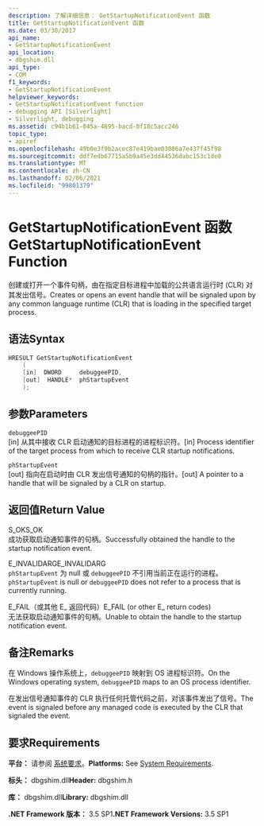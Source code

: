 ```yaml
---
description: 了解详细信息： GetStartupNotificationEvent 函数
title: GetStartupNotificationEvent 函数
ms.date: 03/30/2017
api_name:
- GetStartupNotificationEvent
api_location:
- dbgshim.dll
api_type:
- COM
f1_keywords:
- GetStartupNotificationEvent
helpviewer_keywords:
- GetStartupNotificationEvent function
- debugging API [Silverlight]
- Silverlight, debugging
ms.assetid: c94b1b61-045a-4695-bacd-0f18c5acc246
topic_type:
- apiref
ms.openlocfilehash: 49b0e3f9b2acec87e419bae03086a7e437f45f98
ms.sourcegitcommit: ddf7edb67715a5b9a45e3dd44536dabc153c1de0
ms.translationtype: MT
ms.contentlocale: zh-CN
ms.lasthandoff: 02/06/2021
ms.locfileid: "99801379"
---
```

# <a name="getstartupnotificationevent-function"></a><span data-ttu-id="7f0e0-103">GetStartupNotificationEvent 函数</span><span class="sxs-lookup"><span data-stu-id="7f0e0-103">GetStartupNotificationEvent Function</span></span>

<span data-ttu-id="7f0e0-104">创建或打开一个事件句柄，由在指定目标进程中加载的公共语言运行时 (CLR) 对其发出信号。</span><span class="sxs-lookup"><span data-stu-id="7f0e0-104">Creates or opens an event handle that will be signaled upon by any common language runtime (CLR) that is loading in the specified target process.</span></span>  
  
## <a name="syntax"></a><span data-ttu-id="7f0e0-105">语法</span><span class="sxs-lookup"><span data-stu-id="7f0e0-105">Syntax</span></span>  
  
```cpp  
HRESULT GetStartupNotificationEvent  
    (  
    [in]  DWORD     debuggeePID,  
    [out]  HANDLE*  phStartupEvent  
    );  
```  
  
## <a name="parameters"></a><span data-ttu-id="7f0e0-106">参数</span><span class="sxs-lookup"><span data-stu-id="7f0e0-106">Parameters</span></span>  

 `debuggeePID`  
 <span data-ttu-id="7f0e0-107">[in] 从其中接收 CLR 启动通知的目标进程的进程标识符。</span><span class="sxs-lookup"><span data-stu-id="7f0e0-107">[in] Process identifier of the target process from which to receive CLR startup notifications.</span></span>  
  
 `phStartupEvent`  
 <span data-ttu-id="7f0e0-108">[out] 指向在启动时由 CLR 发出信号通知的句柄的指针。</span><span class="sxs-lookup"><span data-stu-id="7f0e0-108">[out] A pointer to a handle that will be signaled by a CLR on startup.</span></span>  
  
## <a name="return-value"></a><span data-ttu-id="7f0e0-109">返回值</span><span class="sxs-lookup"><span data-stu-id="7f0e0-109">Return Value</span></span>  

 <span data-ttu-id="7f0e0-110">S_OK</span><span class="sxs-lookup"><span data-stu-id="7f0e0-110">S_OK</span></span>  
 <span data-ttu-id="7f0e0-111">成功获取启动通知事件的句柄。</span><span class="sxs-lookup"><span data-stu-id="7f0e0-111">Successfully obtained the handle to the startup notification event.</span></span>  
  
 <span data-ttu-id="7f0e0-112">E_INVALIDARG</span><span class="sxs-lookup"><span data-stu-id="7f0e0-112">E_INVALIDARG</span></span>  
 <span data-ttu-id="7f0e0-113">`phStartupEvent` 为 null 或 `debuggeePID` 不引用当前正在运行的进程。</span><span class="sxs-lookup"><span data-stu-id="7f0e0-113">`phStartupEvent` is null or `debuggeePID` does not refer to a process that is currently running.</span></span>  
  
 <span data-ttu-id="7f0e0-114">E_FAIL（或其他 E_ 返回代码）</span><span class="sxs-lookup"><span data-stu-id="7f0e0-114">E_FAIL (or other E_ return codes)</span></span>  
 <span data-ttu-id="7f0e0-115">无法获取启动通知事件的句柄。</span><span class="sxs-lookup"><span data-stu-id="7f0e0-115">Unable to obtain the handle to the startup notification event.</span></span>  
  
## <a name="remarks"></a><span data-ttu-id="7f0e0-116">备注</span><span class="sxs-lookup"><span data-stu-id="7f0e0-116">Remarks</span></span>  

 <span data-ttu-id="7f0e0-117">在 Windows 操作系统上，`debuggeePID` 映射到 OS 进程标识符。</span><span class="sxs-lookup"><span data-stu-id="7f0e0-117">On the Windows operating system, `debuggeePID` maps to an OS process identifier.</span></span>  
  
 <span data-ttu-id="7f0e0-118">在发出信号通知事件的 CLR 执行任何托管代码之前，对该事件发出了信号。</span><span class="sxs-lookup"><span data-stu-id="7f0e0-118">The event is signaled before any managed code is executed by the CLR that signaled the event.</span></span>  
  
## <a name="requirements"></a><span data-ttu-id="7f0e0-119">要求</span><span class="sxs-lookup"><span data-stu-id="7f0e0-119">Requirements</span></span>  

 <span data-ttu-id="7f0e0-120">**平台：** 请参阅 [系统要求](../../get-started/system-requirements.md)。</span><span class="sxs-lookup"><span data-stu-id="7f0e0-120">**Platforms:** See [System Requirements](../../get-started/system-requirements.md).</span></span>  
  
 <span data-ttu-id="7f0e0-121">**标头：** dbgshim.dll</span><span class="sxs-lookup"><span data-stu-id="7f0e0-121">**Header:** dbgshim.h</span></span>  
  
 <span data-ttu-id="7f0e0-122">**库：** dbgshim.dll</span><span class="sxs-lookup"><span data-stu-id="7f0e0-122">**Library:** dbgshim.dll</span></span>  
  
 <span data-ttu-id="7f0e0-123">**.NET Framework 版本：** 3.5 SP1</span><span class="sxs-lookup"><span data-stu-id="7f0e0-123">**.NET Framework Versions:** 3.5 SP1</span></span>
